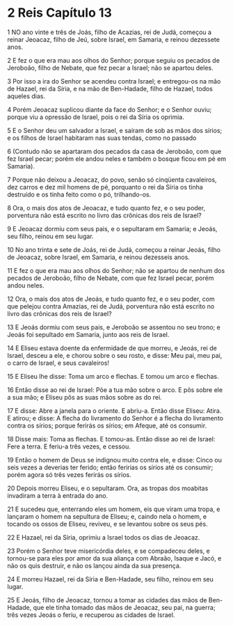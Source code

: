 # 2 Reis Capítulo 13

1	NO ano vinte e três de Joás, filho de Acazias, rei de Judá, começou a reinar Jeoacaz, filho de Jeú, sobre Israel, em Samaria, e reinou dezessete anos.

2	E fez o que era mau aos olhos do Senhor; porque seguiu os pecados de Jeroboão, filho de Nebate, que fez pecar a Israel; não se apartou deles.

3	Por isso a ira do Senhor se acendeu contra Israel; e entregou-os na mão de Hazael, rei da Síria, e na mão de Ben-Hadade, filho de Hazael, todos aqueles dias.

4	Porém Jeoacaz suplicou diante da face do Senhor; e o Senhor ouviu; porque viu a opressão de Israel, pois o rei da Síria os oprimia.

5	E o Senhor deu um salvador a Israel, e saíram de sob as mãos dos sírios; e os filhos de Israel habitaram nas suas tendas, como no passado

6	(Contudo não se apartaram dos pecados da casa de Jeroboão, com que fez Israel pecar; porém ele andou neles e também o bosque ficou em pé em Samaria).

7	Porque não deixou a Jeoacaz, do povo, senão só cinqüenta cavaleiros, dez carros e dez mil homens de pé, porquanto o rei da Síria os tinha destruído e os tinha feito como o pó, trilhando-os.

8	Ora, o mais dos atos de Jeoacaz, e tudo quanto fez, e o seu poder, porventura não está escrito no livro das crônicas dos reis de Israel?

9	E Jeoacaz dormiu com seus pais, e o sepultaram em Samaria; e Jeoás, seu filho, reinou em seu lugar.

10	No ano trinta e sete de Joás, rei de Judá, começou a reinar Jeoás, filho de Jeoacaz, sobre Israel, em Samaria, e reinou dezesseis anos.

11	E fez o que era mau aos olhos do Senhor; não se apartou de nenhum dos pecados de Jeroboão, filho de Nebate, com que fez Israel pecar, porém andou neles.

12	Ora, o mais dos atos de Jeoás, e tudo quanto fez, e o seu poder, com que pelejou contra Amazias, rei de Judá, porventura não está escrito no livro das crônicas dos reis de Israel?

13	E Jeoás dormiu com seus pais, e Jeroboão se assentou no seu trono; e Jeoás foi sepultado em Samaria, junto aos reis de Israel.

14	E Eliseu estava doente da enfermidade de que morreu, e Jeoás, rei de Israel, desceu a ele, e chorou sobre o seu rosto, e disse: Meu pai, meu pai, o carro de Israel, e seus cavaleiros!

15	E Eliseu lhe disse: Toma um arco e flechas. E tomou um arco e flechas.

16	Então disse ao rei de Israel: Põe a tua mão sobre o arco. E pôs sobre ele a sua mão; e Eliseu pôs as suas mãos sobre as do rei.

17	E disse: Abre a janela para o oriente. E abriu-a. Então disse Eliseu: Atira. E atirou; e disse: A flecha do livramento do Senhor é a flecha do livramento contra os sírios; porque ferirás os sírios; em Afeque, até os consumir.

18	Disse mais: Toma as flechas. E tomou-as. Então disse ao rei de Israel: Fere a terra. E feriu-a três vezes, e cessou.

19	Então o homem de Deus se indignou muito contra ele, e disse: Cinco ou seis vezes a deverias ter ferido; então feririas os sírios até os consumir; porém agora só três vezes ferirás os sírios.

20	Depois morreu Eliseu, e o sepultaram. Ora, as tropas dos moabitas invadiram a terra à entrada do ano.

21	E sucedeu que, enterrando eles um homem, eis que viram uma tropa, e lançaram o homem na sepultura de Eliseu; e, caindo nela o homem, e tocando os ossos de Eliseu, reviveu, e se levantou sobre os seus pés.

22	E Hazael, rei da Síria, oprimiu a Israel todos os dias de Jeoacaz.

23	Porém o Senhor teve misericórdia deles, e se compadeceu deles, e tornou-se para eles por amor da sua aliança com Abraão, Isaque e Jacó, e não os quis destruir, e não os lançou ainda da sua presença.

24	E morreu Hazael, rei da Síria e Ben-Hadade, seu filho, reinou em seu lugar.

25	E Jeoás, filho de Jeoacaz, tornou a tomar as cidades das mãos de Ben-Hadade, que ele tinha tomado das mãos de Jeoacaz, seu pai, na guerra; três vezes Jeoás o feriu, e recuperou as cidades de Israel.

